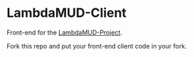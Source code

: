 # LambdaMUD-Client 
Front-end for the [LambdaMUD-Project](https://github.com/LambdaSchool/LambdaMUD-Project).

Fork this repo and put your front-end client code in your fork.
